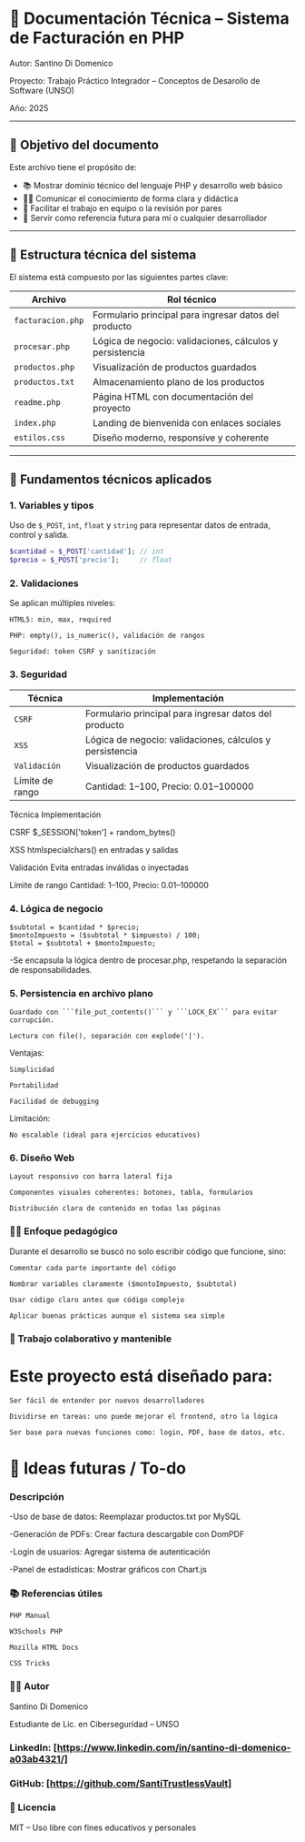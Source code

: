 # 🧠 Documentación Técnica – Sistema de Facturación en PHP

Autor: Santino Di Domenico

Proyecto: Trabajo Práctico Integrador – Conceptos de Desarollo de Software (UNSO)  

Año: 2025

---

## 🎯 Objetivo del documento

Este archivo tiene el propósito de:

- 📚 Mostrar dominio técnico del lenguaje PHP y desarrollo web básico
- 🧑‍🏫 Comunicar el conocimiento de forma clara y didáctica
- 🤝 Facilitar el trabajo en equipo o la revisión por pares
- 🔁 Servir como referencia futura para mí o cualquier desarrollador

---

## 🧩 Estructura técnica del sistema

El sistema está compuesto por las siguientes partes clave:

| Archivo         | Rol técnico                                               |
|----------------|------------------------------------------------------------|
| `facturacion.php` | Formulario principal para ingresar datos del producto     |
| `procesar.php`    | Lógica de negocio: validaciones, cálculos y persistencia |
| `productos.php`   | Visualización de productos guardados                     |
| `productos.txt`   | Almacenamiento plano de los productos                    |
| `readme.php`      | Página HTML con documentación del proyecto               |
| `index.php`       | Landing de bienvenida con enlaces sociales               |
| `estilos.css`     | Diseño moderno, responsive y coherente                   |

---

## 🧠 Fundamentos técnicos aplicados

### 1. Variables y tipos

Uso de `$_POST`, `int`, `float` y `string` para representar datos de entrada, control y salida.

```php
$cantidad = $_POST['cantidad']; // int
$precio = $_POST['precio'];     // float
```

### 2. Validaciones

Se aplican múltiples niveles:

    HTML5: min, max, required

    PHP: empty(), is_numeric(), validación de rangos

    Seguridad: token CSRF y sanitización

### 3. Seguridad

| Técnica	         |  Implementación                                               |
|----------------|------------------------------------------------------------|
| `CSRF` | Formulario principal para ingresar datos del producto     |
| `XSS`    | Lógica de negocio: validaciones, cálculos y persistencia |
| `Validación`   | Visualización de productos guardados                     |
| Límite de rango  |	Cantidad: 1–100, Precio: 0.01–100000                    |


Técnica	        Implementación

CSRF	        $_SESSION['token'] + random_bytes()

XSS	            htmlspecialchars() en entradas y salidas

Validación	    Evita entradas inválidas o inyectadas

Límite de rango	Cantidad: 1–100, Precio: 0.01–100000

### 4. Lógica de negocio

```
$subtotal = $cantidad * $precio;
$montoImpuesto = ($subtotal * $impuesto) / 100;
$total = $subtotal + $montoImpuesto;
```

-Se encapsula la lógica dentro de procesar.php, respetando la separación de responsabilidades.

### 5. Persistencia en archivo plano

    Guardado con ```file_put_contents()``` y ```LOCK_EX``` para evitar corrupción.

    Lectura con file(), separación con explode('|').

Ventajas:

    Simplicidad

    Portabilidad

    Facilidad de debugging

Limitación:

    No escalable (ideal para ejercicios educativos)

### 6. Diseño Web

    Layout responsivo con barra lateral fija

    Componentes visuales coherentes: botones, tabla, formularios

    Distribución clara de contenido en todas las páginas

### 🧑‍🏫 Enfoque pedagógico

Durante el desarrollo se buscó no solo escribir código que funcione, sino:

    Comentar cada parte importante del código

    Nombrar variables claramente ($montoImpuesto, $subtotal)

    Usar código claro antes que código complejo

    Aplicar buenas prácticas aunque el sistema sea simple

### 🤝 Trabajo colaborativo y mantenible

# Este proyecto está diseñado para:

    Ser fácil de entender por nuevos desarrolladores

    Dividirse en tareas: uno puede mejorar el frontend, otro la lógica

    Ser base para nuevas funciones como: login, PDF, base de datos, etc.

# 🧭 Ideas futuras / To-do

### Descripción

-Uso de base de datos: Reemplazar productos.txt por MySQL

-Generación de PDFs: Crear factura descargable con DomPDF

-Login de usuarios: Agregar sistema de autenticación

-Panel de estadísticas: Mostrar gráficos con Chart.js

### 📚 Referencias útiles

    PHP Manual

    W3Schools PHP

    Mozilla HTML Docs

    CSS Tricks

### 👨‍💻 Autor

Santino Di Domenico

Estudiante de Lic. en Ciberseguridad – UNSO

### LinkedIn: [https://www.linkedin.com/in/santino-di-domenico-a03ab4321/]

### GitHub: [https://github.com/SantiTrustlessVault]

### 🧾 Licencia

MIT – Uso libre con fines educativos y personales
